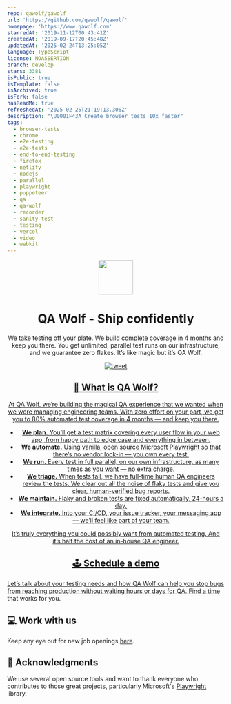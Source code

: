 ```yaml
---
repo: qawolf/qawolf
url: 'https://github.com/qawolf/qawolf'
homepage: 'https://www.qawolf.com'
starredAt: '2019-11-12T00:43:41Z'
createdAt: '2019-09-17T20:45:48Z'
updatedAt: '2025-02-24T13:25:05Z'
language: TypeScript
license: NOASSERTION
branch: develop
stars: 3381
isPublic: true
isTemplate: false
isArchived: true
isFork: false
hasReadMe: true
refreshedAt: '2025-02-25T21:19:13.306Z'
description: "\U0001F43A Create browser tests 10x faster"
tags:
  - browser-tests
  - chrome
  - e2e-testing
  - e2e-tests
  - end-to-end-testing
  - firefox
  - netlify
  - nodejs
  - parallel
  - playwright
  - puppeteer
  - qa
  - qa-wolf
  - recorder
  - sanity-test
  - testing
  - vercel
  - video
  - webkit
---
```


<p align="center"><img src="https://user-images.githubusercontent.com/3012067/222813880-5aa5ee85-b2b7-4630-8767-2aed8745452f.png" height="80" /></p>

<h1 align="center">QA Wolf - Ship confidently</h1>

<p align="center">We take testing off your plate. We build complete coverage in 4 months and keep you there. You get unlimited, parallel test runs on our infrastructure, and we guarantee zero flakes. It’s like magic but it’s QA Wolf.</p>

<p align="center">
<a align="center" href="https://twitter.com/intent/tweet?text=%F0%9F%90%BA+QA+Wolf%3A+Ship+confidently&url=https%3A%2F%2Fqawolf.com"><img src="https://img.shields.io/twitter/url/https/github.com/tterb/hyde.svg?style=social" alt="tweet" />
</p>

## 🐺 What is QA Wolf?

At QA Wolf, we’re building the magical QA experience that we wanted when we were managing engineering teams. With zero effort on your part, we get you to 80% automated test coverage in 4 months — and keep you there. 

- **We plan.** You’ll get a test matrix covering every user flow in your web app, from happy path to edge case and everything in between. 
- **We automate.** Using vanilla, open source Microsoft Playwright so that there’s no vendor lock-in — you own every test. 
- **We run.** Every test in full parallel, on our own infrastructure, as many times as you want — no extra charge. 
- **We triage.** When tests fail, we have full-time human QA engineers review the tests. We clear out all the noise of flaky tests and give you clear, human-verified bug reports. 
- **We maintain.** Flaky and broken tests are fixed automatically, 24-hours a day. 
- **We integrate.** Into your CI/CD, your issue tracker, your messaging app — we’ll feel like part of your team. 

It’s truly everything you could possibly want from automated testing. And it’s half the cost of an in-house QA engineer. 

## 🕹️ Schedule a demo

Let’s talk about your testing needs and how QA Wolf can help you stop bugs from reaching production without waiting hours or days for QA. [Find a time](https://www.qawolf.com/get-started) that works for you.

## 💻 Work with us

Keep any eye out for new job openings [here](https://angel.co/company/qawolf). 

## 🙏 Acknowledgments

We use several open source tools and want to thank everyone who contributes to those great projects, particularly Microsoft's [Playwright](https://github.com/microsoft/playwright) library.

